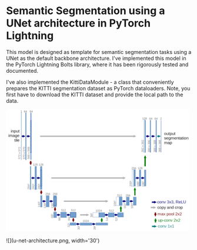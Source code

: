 # Semantic Segmentation using a UNet architecture in PyTorch Lightning

This model is designed as template for semantic segmentation tasks using a UNet as the default backbone architecture. I've implemented this model in the PyTorch Lightning Bolts library, where it has been rigorously tested and documented.

I've also implemented the KittiDataModule - a class that conveniently prepares the KITTI segmentation dataset as PyTorch dataloaders. Note, you first have to download the KITTI dataset and provide the local path to the data.

<img src="u-net-architecture.png" width="500"/>

![](u-net-architecture.png, width='30')
